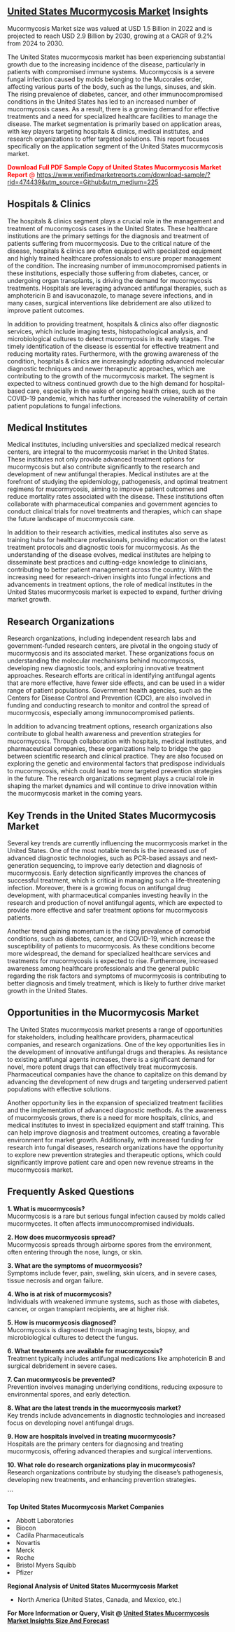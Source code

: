 <h2><a href="https://www.verifiedmarketreports.com/download-sample/?rid=474439&amp;utm_source=Github&amp;utm_medium=225" target="_blank">United States Mucormycosis Market</a> Insights</h2><p>Mucormycosis Market size was valued at USD 1.5 Billion in 2022 and is projected to reach USD 2.9 Billion by 2030, growing at a CAGR of 9.2% from 2024 to 2030.</p><p> <p>The United States mucormycosis market has been experiencing substantial growth due to the increasing incidence of the disease, particularly in patients with compromised immune systems. Mucormycosis is a severe fungal infection caused by molds belonging to the Mucorales order, affecting various parts of the body, such as the lungs, sinuses, and skin. The rising prevalence of diabetes, cancer, and other immunocompromised conditions in the United States has led to an increased number of mucormycosis cases. As a result, there is a growing demand for effective treatments and a need for specialized healthcare facilities to manage the disease. The market segmentation is primarily based on application areas, with key players targeting hospitals & clinics, medical institutes, and research organizations to offer targeted solutions. This report focuses specifically on the application segment of the United States mucormycosis market. <p><span class=""><span style="color: #ff0000;"><strong>Download Full PDF Sample Copy of United States Mucormycosis Market Report</strong> @ </span><a href="https://www.verifiedmarketreports.com/download-sample/?rid=474439&amp;utm_source=Github&amp;utm_medium=225" target="_blank">https://www.verifiedmarketreports.com/download-sample/?rid=474439&amp;utm_source=Github&amp;utm_medium=225</a></span></p></p> <h2>Hospitals & Clinics</h2> <p>The hospitals & clinics segment plays a crucial role in the management and treatment of mucormycosis cases in the United States. These healthcare institutions are the primary settings for the diagnosis and treatment of patients suffering from mucormycosis. Due to the critical nature of the disease, hospitals & clinics are often equipped with specialized equipment and highly trained healthcare professionals to ensure proper management of the condition. The increasing number of immunocompromised patients in these institutions, especially those suffering from diabetes, cancer, or undergoing organ transplants, is driving the demand for mucormycosis treatments. Hospitals are leveraging advanced antifungal therapies, such as amphotericin B and isavuconazole, to manage severe infections, and in many cases, surgical interventions like debridement are also utilized to improve patient outcomes. <p>In addition to providing treatment, hospitals & clinics also offer diagnostic services, which include imaging tests, histopathological analysis, and microbiological cultures to detect mucormycosis in its early stages. The timely identification of the disease is essential for effective treatment and reducing mortality rates. Furthermore, with the growing awareness of the condition, hospitals & clinics are increasingly adopting advanced molecular diagnostic techniques and newer therapeutic approaches, which are contributing to the growth of the mucormycosis market. The segment is expected to witness continued growth due to the high demand for hospital-based care, especially in the wake of ongoing health crises, such as the COVID-19 pandemic, which has further increased the vulnerability of certain patient populations to fungal infections.</p> <h2>Medical Institutes</h2> <p>Medical institutes, including universities and specialized medical research centers, are integral to the mucormycosis market in the United States. These institutes not only provide advanced treatment options for mucormycosis but also contribute significantly to the research and development of new antifungal therapies. Medical institutes are at the forefront of studying the epidemiology, pathogenesis, and optimal treatment regimens for mucormycosis, aiming to improve patient outcomes and reduce mortality rates associated with the disease. These institutions often collaborate with pharmaceutical companies and government agencies to conduct clinical trials for novel treatments and therapies, which can shape the future landscape of mucormycosis care. <p>In addition to their research activities, medical institutes also serve as training hubs for healthcare professionals, providing education on the latest treatment protocols and diagnostic tools for mucormycosis. As the understanding of the disease evolves, medical institutes are helping to disseminate best practices and cutting-edge knowledge to clinicians, contributing to better patient management across the country. With the increasing need for research-driven insights into fungal infections and advancements in treatment options, the role of medical institutes in the United States mucormycosis market is expected to expand, further driving market growth.</p> <h2>Research Organizations</h2> <p>Research organizations, including independent research labs and government-funded research centers, are pivotal in the ongoing study of mucormycosis and its associated market. These organizations focus on understanding the molecular mechanisms behind mucormycosis, developing new diagnostic tools, and exploring innovative treatment approaches. Research efforts are critical in identifying antifungal agents that are more effective, have fewer side effects, and can be used in a wider range of patient populations. Government health agencies, such as the Centers for Disease Control and Prevention (CDC), are also involved in funding and conducting research to monitor and control the spread of mucormycosis, especially among immunocompromised patients. <p>In addition to advancing treatment options, research organizations also contribute to global health awareness and prevention strategies for mucormycosis. Through collaboration with hospitals, medical institutes, and pharmaceutical companies, these organizations help to bridge the gap between scientific research and clinical practice. They are also focused on exploring the genetic and environmental factors that predispose individuals to mucormycosis, which could lead to more targeted prevention strategies in the future. The research organizations segment plays a crucial role in shaping the market dynamics and will continue to drive innovation within the mucormycosis market in the coming years.</p> <h2>Key Trends in the United States Mucormycosis Market</h2> <p>Several key trends are currently influencing the mucormycosis market in the United States. One of the most notable trends is the increased use of advanced diagnostic technologies, such as PCR-based assays and next-generation sequencing, to improve early detection and diagnosis of mucormycosis. Early detection significantly improves the chances of successful treatment, which is critical in managing such a life-threatening infection. Moreover, there is a growing focus on antifungal drug development, with pharmaceutical companies investing heavily in the research and production of novel antifungal agents, which are expected to provide more effective and safer treatment options for mucormycosis patients.</p> <p>Another trend gaining momentum is the rising prevalence of comorbid conditions, such as diabetes, cancer, and COVID-19, which increase the susceptibility of patients to mucormycosis. As these conditions become more widespread, the demand for specialized healthcare services and treatments for mucormycosis is expected to rise. Furthermore, increased awareness among healthcare professionals and the general public regarding the risk factors and symptoms of mucormycosis is contributing to better diagnosis and timely treatment, which is likely to further drive market growth in the United States.</p> <h2>Opportunities in the Mucormycosis Market</h2> <p>The United States mucormycosis market presents a range of opportunities for stakeholders, including healthcare providers, pharmaceutical companies, and research organizations. One of the key opportunities lies in the development of innovative antifungal drugs and therapies. As resistance to existing antifungal agents increases, there is a significant demand for novel, more potent drugs that can effectively treat mucormycosis. Pharmaceutical companies have the chance to capitalize on this demand by advancing the development of new drugs and targeting underserved patient populations with effective solutions.</p> <p>Another opportunity lies in the expansion of specialized treatment facilities and the implementation of advanced diagnostic methods. As the awareness of mucormycosis grows, there is a need for more hospitals, clinics, and medical institutes to invest in specialized equipment and staff training. This can help improve diagnosis and treatment outcomes, creating a favorable environment for market growth. Additionally, with increased funding for research into fungal diseases, research organizations have the opportunity to explore new prevention strategies and therapeutic options, which could significantly improve patient care and open new revenue streams in the mucormycosis market.</p> <h2>Frequently Asked Questions</h2> <p><b>1. What is mucormycosis?</b><br> Mucormycosis is a rare but serious fungal infection caused by molds called mucormycetes. It often affects immunocompromised individuals.</p> <p><b>2. How does mucormycosis spread?</b><br> Mucormycosis spreads through airborne spores from the environment, often entering through the nose, lungs, or skin.</p> <p><b>3. What are the symptoms of mucormycosis?</b><br> Symptoms include fever, pain, swelling, skin ulcers, and in severe cases, tissue necrosis and organ failure.</p> <p><b>4. Who is at risk of mucormycosis?</b><br> Individuals with weakened immune systems, such as those with diabetes, cancer, or organ transplant recipients, are at higher risk.</p> <p><b>5. How is mucormycosis diagnosed?</b><br> Mucormycosis is diagnosed through imaging tests, biopsy, and microbiological cultures to detect the fungus.</p> <p><b>6. What treatments are available for mucormycosis?</b><br> Treatment typically includes antifungal medications like amphotericin B and surgical debridement in severe cases.</p> <p><b>7. Can mucormycosis be prevented?</b><br> Prevention involves managing underlying conditions, reducing exposure to environmental spores, and early detection.</p> <p><b>8. What are the latest trends in the mucormycosis market?</b><br> Key trends include advancements in diagnostic technologies and increased focus on developing novel antifungal drugs.</p> <p><b>9. How are hospitals involved in treating mucormycosis?</b><br> Hospitals are the primary centers for diagnosing and treating mucormycosis, offering advanced therapies and surgical interventions.</p> <p><b>10. What role do research organizations play in mucormycosis?</b><br> Research organizations contribute by studying the disease’s pathogenesis, developing new treatments, and enhancing prevention strategies.</p> ```</p><p><strong>Top United States Mucormycosis Market Companies</strong></p><div data-test-id=""><p><li>Abbott Laboratories</li><li> Biocon</li><li> Cadila Pharmaceuticals</li><li> Novartis</li><li> Merck</li><li> Roche</li><li> Bristol Myers Squibb</li><li> Pfizer</li></p><div><strong>Regional Analysis of&nbsp;United States Mucormycosis Market</strong></div><ul><li dir="ltr"><p dir="ltr">North America&nbsp;(United States, Canada, and Mexico, etc.)</p></li></ul><p><strong>For More Information or Query, Visit @&nbsp;</strong><strong><a href="https://www.verifiedmarketreports.com/product/mucormycosis-market-size-and-forecast/?utm_source=Github&amp;utm_medium=225" target="_blank">United States Mucormycosis Market Insights Size And Forecast</a></strong></p></div>
